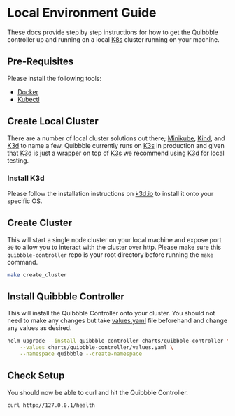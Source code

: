 # Local Environment Guide

These docs provide step by step instructions for how to get the Quibbble controller up and running on a local [K8s](https://kubernetes.io) cluster running on your machine.

## Pre-Requisites

Please install the following tools:
- [Docker](https;//docker.com)
- [Kubectl](https://kubernetes.io/docs/reference/kubectl/kubectl)

## Create Local Cluster

There are a number of local cluster solutions out there; [Minikube](https://minikube.sigs.k8s.io), [Kind](https://kind.sigs.k8s.io), and  [K3d](https://k3d.io) to name a few. Quibbble currently runs on [K3s](https://k3s.io) in production and given that [K3d](https://k3d.io) is just a wrapper on top of [K3s](https://k3s.io) we recommend using [K3d](https://k3d.io) for local testing.

### Install K3d

Please follow the installation instructions on [k3d.io](https://k3d.io) to install it onto your specific OS. 

## Create Cluster

This will start a single node cluster on your local machine and expose port `80` to allow you to interact with the cluster over http. Please make sure this `quibbble-controller` repo is your root directory before running the `make` command.

```bash
make create_cluster
```

## Install Quibbble Controller

This will install the Quibbble Controller onto your cluster. You should not need to make any changes but take [values.yaml](../charts/quibbble-controller/values.yaml) file beforehand and change any values as desired. 

```bash
helm upgrade --install quibbble-controller charts/quibbble-controller \
    --values charts/quibbble-controller/values.yaml \
    --namespace quibbble --create-namespace
```

## Check Setup

You should now be able to curl and hit the Quibbble Controller. 

```bash
curl http://127.0.0.1/health
```
